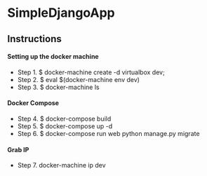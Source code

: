 # SimpleDjangoApp

## Instructions

#### Setting up the docker machine
- Step 1. $ docker-machine create -d virtualbox dev;
- Step 2. $ eval $(docker-machine env dev)
- Step 3. $ docker-machine ls

#### Docker Compose
- Step 4. $ docker-compose build
- Step 5. $ docker-compose up -d
- Step 6. $ docker-compose run web python manage.py migrate

#### Grab IP
- Step 7. docker-machine ip dev
